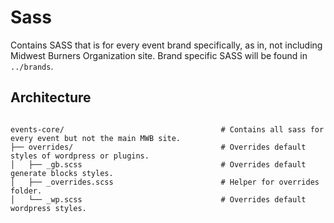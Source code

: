 # Sass

Contains SASS that is for every event brand specifically, as in, not including Midwest Burners Organization site. Brand specific SASS will be found in `../brands`.

## Architecture

```

events-core/                                   # Contains all sass for every event but not the main MWB site.
├── overrides/                                 # Overrides default styles of wordpress or plugins.
│   ├── _gb.scss                               # Overrides default generate blocks styles.
│   ├── _overrides.scss                        # Helper for overrides folder.
│   └── _wp.scss                               # Overrides default wordpress styles.

```
